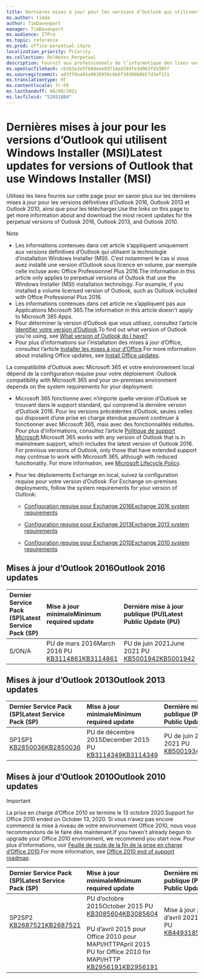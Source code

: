 ```yaml
---
title: Dernières mises à jour pour les versions d’Outlook qui utilisent Windows Installer (MSI)
ms.author: timda
author: TimDavenport
manager: TimDavenport
ms.audience: ITPro
ms.topic: reference
ms.prod: office-perpetual-itpro
localization_priority: Priority
ms.collection: RelNotes_Perpetual
description: Fournit aux professionnels de l’informatique des liens vers les dernières informations sur les mises à jour pour les versions définitives d’Outlook 2016, Outlook 2013 et Outlook 2010
ms.openlocfilehash: c63b3e2e5f68deee93714ad394fe3d963fd3305f
ms.sourcegitcommit: ad3ff8ea83a9930956cbb6f30300b0b57d3ef151
ms.translationtype: HT
ms.contentlocale: fr-FR
ms.lasthandoff: 06/09/2021
ms.locfileid: "52851884"
---
```

# <a name="latest-updates-for-versions-of-outlook-that-use-windows-installer-msi"></a><span data-ttu-id="31999-103">Dernières mises à jour pour les versions d’Outlook qui utilisent Windows Installer (MSI)</span><span class="sxs-lookup"><span data-stu-id="31999-103">Latest updates for versions of Outlook that use Windows Installer (MSI)</span></span>

<span data-ttu-id="31999-104">Utilisez les liens fournis sur cette page pour en savoir plus sur les dernières mises à jour pour les versions définitives d’Outlook 2016, Outlook 2013 et Outlook 2010, ainsi que pour les télécharger.</span><span class="sxs-lookup"><span data-stu-id="31999-104">Use the links on this page to get more information about and download the most recent updates for the perpetual versions of Outlook 2016, Outlook 2013, and Outlook 2010.</span></span>
  
> [!NOTE]
> - <span data-ttu-id="31999-p101">Les informations contenues dans cet article s’appliquent uniquement aux versions définitives d’Outlook qui utilisent la technologie d’installation Windows Installer (MSI). C’est notamment le cas si vous avez installé une version d’Outlook sous licence en volume, par exemple celle incluse avec Office Professionnel Plus 2016.</span><span class="sxs-lookup"><span data-stu-id="31999-p101">The information in this article only applies to perpetual versions of Outlook that use the Windows Installer (MSI) installation technology. For example, if you installed a volume licensed version of Outlook, such as Outlook included with Office Professional Plus 2016.</span></span>
> - <span data-ttu-id="31999-107">Les informations contenues dans cet article ne s’appliquent pas aux Applications Microsoft 365.</span><span class="sxs-lookup"><span data-stu-id="31999-107">The information in this article doesn't apply to Microsoft 365 Apps.</span></span>
> - <span data-ttu-id="31999-108">Pour déterminer la version d’Outlook que vous utilisez, consultez l’article [Identifier votre version d’Outlook](https://support.office.com/article/b3a9568c-edb5-42b9-9825-d48d82b2257c).</span><span class="sxs-lookup"><span data-stu-id="31999-108">To find out what version of Outlook you're using, see [What version of Outlook do I have?](https://support.office.com/article/b3a9568c-edb5-42b9-9825-d48d82b2257c)</span></span>
> - <span data-ttu-id="31999-109">Pour plus d’informations sur l’installation des mises à jour d’Office, consultez l’article [Installer les mises à jour d’Office](https://support.office.com/article/2ab296f3-7f03-43a2-8e50-46de917611c5).</span><span class="sxs-lookup"><span data-stu-id="31999-109">For more information about installing Office updates, see [Install Office updates](https://support.office.com/article/2ab296f3-7f03-43a2-8e50-46de917611c5).</span></span> 
  
<span data-ttu-id="31999-110">La compatibilité d’Outlook avec Microsoft 365 et votre environnement local dépend de la configuration requise pour votre déploiement :</span><span class="sxs-lookup"><span data-stu-id="31999-110">Outlook compatibility with Microsoft 365 and your on-premises environment depends on the system requirements for your deployment:</span></span>
  
- <span data-ttu-id="31999-p102">Microsoft 365 fonctionne avec n’importe quelle version d’Outlook se trouvant dans le support standard, qui comprend la dernière version d’Outlook 2016. Pour les versions précédentes d’Outlook, seules celles qui disposent d’une prise en charge étendue peuvent continuer à fonctionner avec Microsoft 365, mais avec des fonctionnalités réduites. Pour plus d’informations, consultez l’article [Politique de support Microsoft](https://support.microsoft.com/lifecycle).</span><span class="sxs-lookup"><span data-stu-id="31999-p102">Microsoft 365 works with any version of Outlook that is in mainstream support, which includes the latest version of Outlook 2016. For previous versions of Outlook, only those that have extended support may continue to work with Microsoft 365, although with reduced functionality. For more information, see [Microsoft Lifecycle Policy](https://support.microsoft.com/lifecycle).</span></span>
    
- <span data-ttu-id="31999-114">Pour les déploiements Exchange en local, suivez la configuration requise pour votre version d’Outlook :</span><span class="sxs-lookup"><span data-stu-id="31999-114">For Exchange on-premises deployments, follow the system requirements for your version of Outlook:</span></span>
    
  - [<span data-ttu-id="31999-115">Configuration requise pour Exchange 2016</span><span class="sxs-lookup"><span data-stu-id="31999-115">Exchange 2016 system requirements</span></span>](/Exchange/plan-and-deploy/system-requirements)
    
  - [<span data-ttu-id="31999-116">Configuration requise pour Exchange 2013</span><span class="sxs-lookup"><span data-stu-id="31999-116">Exchange 2013 system requirements</span></span>](/exchange/exchange-2013-system-requirements-exchange-2013-help)
    
  - <span data-ttu-id="31999-117">[Configuration requise pour Exchange 2010](/previous-versions/office/exchange-server-2010/aa996719(v=exchg.141))</span><span class="sxs-lookup"><span data-stu-id="31999-117">[Exchange 2010 system requirements](/previous-versions/office/exchange-server-2010/aa996719(v=exchg.141))</span></span>

   
## <a name="outlook-2016-updates"></a><span data-ttu-id="31999-118">Mises à jour d’Outlook 2016</span><span class="sxs-lookup"><span data-stu-id="31999-118">Outlook 2016 updates</span></span>

|<span data-ttu-id="31999-119">**Dernier Service Pack (SP)**</span><span class="sxs-lookup"><span data-stu-id="31999-119">**Latest Service Pack (SP)**</span></span>|<span data-ttu-id="31999-120">**Mise à jour minimale**</span><span class="sxs-lookup"><span data-stu-id="31999-120">**Minimum required update**</span></span>|<span data-ttu-id="31999-121">**Dernière mise à jour publique (PU)**</span><span class="sxs-lookup"><span data-stu-id="31999-121">**Latest Public Update (PU)**</span></span>|
|:-----|:-----|:-----|
|<span data-ttu-id="31999-122">S/O</span><span class="sxs-lookup"><span data-stu-id="31999-122">N/A</span></span>  <br/> |<span data-ttu-id="31999-123">PU de mars 2016</span><span class="sxs-lookup"><span data-stu-id="31999-123">March 2016 PU</span></span> <br/>[<span data-ttu-id="31999-124">KB3114861</span><span class="sxs-lookup"><span data-stu-id="31999-124">KB3114861</span></span>](https://support.microsoft.com/help/3114861) <br/> |<span data-ttu-id="31999-125">PU de juin 2021</span><span class="sxs-lookup"><span data-stu-id="31999-125">June 2021 PU</span></span> <br/>[<span data-ttu-id="31999-126">KB5001942</span><span class="sxs-lookup"><span data-stu-id="31999-126">KB5001942</span></span>](https://support.microsoft.com/help/5001942) 

## <a name="outlook-2013-updates"></a><span data-ttu-id="31999-127">Mises à jour d’Outlook 2013</span><span class="sxs-lookup"><span data-stu-id="31999-127">Outlook 2013 updates</span></span>

|<span data-ttu-id="31999-128">**Dernier Service Pack (SP)**</span><span class="sxs-lookup"><span data-stu-id="31999-128">**Latest Service Pack (SP)**</span></span>|<span data-ttu-id="31999-129">**Mise à jour minimale**</span><span class="sxs-lookup"><span data-stu-id="31999-129">**Minimum required update**</span></span>|<span data-ttu-id="31999-130">**Dernière mise à jour publique (PU)**</span><span class="sxs-lookup"><span data-stu-id="31999-130">**Latest Public Update (PU)**</span></span>|
|:-----|:-----|:-----|
|<span data-ttu-id="31999-131">SP1</span><span class="sxs-lookup"><span data-stu-id="31999-131">SP1</span></span>  <br/>[<span data-ttu-id="31999-132">KB2850036</span><span class="sxs-lookup"><span data-stu-id="31999-132">KB2850036</span></span>](https://go.microsoft.com/fwlink/p/?LinkId=512538) <br/> |<span data-ttu-id="31999-133">PU de décembre 2015</span><span class="sxs-lookup"><span data-stu-id="31999-133">December 2015 PU</span></span> <br/>[<span data-ttu-id="31999-134">KB3114349</span><span class="sxs-lookup"><span data-stu-id="31999-134">KB3114349</span></span>](https://support.microsoft.com/kb/3114349) <br/> |<span data-ttu-id="31999-135">PU de juin 2021</span><span class="sxs-lookup"><span data-stu-id="31999-135">June 2021 PU</span></span> <br/>[<span data-ttu-id="31999-136">KB5001934</span><span class="sxs-lookup"><span data-stu-id="31999-136">KB5001934</span></span>](https://support.microsoft.com/help/5001934)  |
   
## <a name="outlook-2010-updates"></a><span data-ttu-id="31999-137">Mises à jour d’Outlook 2010</span><span class="sxs-lookup"><span data-stu-id="31999-137">Outlook 2010 updates</span></span>
> [!IMPORTANT]
> <span data-ttu-id="31999-138">La prise en charge d’Office 2010 se termine le 13 octobre 2020.</span><span class="sxs-lookup"><span data-stu-id="31999-138">Support for Office 2010 ended on October 13, 2020.</span></span> <span data-ttu-id="31999-139">Si vous n’avez pas encore commencé la mise à niveau de votre environnement Office 2010, nous vous recommandons de le faire dès maintenant.</span><span class="sxs-lookup"><span data-stu-id="31999-139">If you haven't already begun to upgrade your Office 2010 environment, we recommend you start now.</span></span> <span data-ttu-id="31999-140">Pour plus d’informations, voir [Feuille de route de la fin de la prise en charge d’Office 2010](/DeployOffice/office-2010-end-support-roadmap).</span><span class="sxs-lookup"><span data-stu-id="31999-140">For more information, see [Office 2010 end of support roadmap](/DeployOffice/office-2010-end-support-roadmap).</span></span>

|<span data-ttu-id="31999-141">**Dernier Service Pack (SP)**</span><span class="sxs-lookup"><span data-stu-id="31999-141">**Latest Service Pack (SP)**</span></span>|<span data-ttu-id="31999-142">**Mise à jour minimale**</span><span class="sxs-lookup"><span data-stu-id="31999-142">**Minimum required update**</span></span>|<span data-ttu-id="31999-143">**Dernière mise à jour publique (PU)**</span><span class="sxs-lookup"><span data-stu-id="31999-143">**Latest Public Update (PU)**</span></span>|
|:-----|:-----|:-----|
|<span data-ttu-id="31999-144">SP2</span><span class="sxs-lookup"><span data-stu-id="31999-144">SP2</span></span> <br/>[<span data-ttu-id="31999-145">KB2687521</span><span class="sxs-lookup"><span data-stu-id="31999-145">KB2687521</span></span>](https://go.microsoft.com/fwlink/p/?LinkId=512542) <br><br><br><br/> |<span data-ttu-id="31999-146">PU d’octobre 2015</span><span class="sxs-lookup"><span data-stu-id="31999-146">October 2015 PU</span></span> <br/> [<span data-ttu-id="31999-147">KB3085604</span><span class="sxs-lookup"><span data-stu-id="31999-147">KB3085604</span></span>](https://support.microsoft.com/kb/3085604) <br/><br/>  <span data-ttu-id="31999-148">PU d’avril 2015 pour Office 2010 pour MAPI/HTTP</span><span class="sxs-lookup"><span data-stu-id="31999-148">April 2015 PU for Office 2010 for MAPI/HTTP</span></span> <br/> [<span data-ttu-id="31999-149">KB2956191</span><span class="sxs-lookup"><span data-stu-id="31999-149">KB2956191</span></span>](https://support.microsoft.com/help/2956191/april-14-2015-update-for-office-2010-kb2956191) <br/> |<span data-ttu-id="31999-150">Mise à jour publique d’avril 2021</span><span class="sxs-lookup"><span data-stu-id="31999-150">April 2021 PU</span></span> <br/>[<span data-ttu-id="31999-151">KB4493185</span><span class="sxs-lookup"><span data-stu-id="31999-151">KB4493185</span></span>](https://support.microsoft.com/help/4493185) <br><br><br><br/>|
